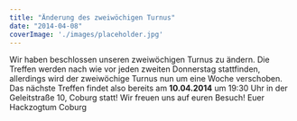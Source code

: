 ```yaml
---
title: "Änderung des zweiwöchigen Turnus"
date: "2014-04-08"
coverImage: './images/placeholder.jpg'
---
```


Wir haben beschlossen unseren zweiwöchigen Turnus zu ändern. Die Treffen werden nach wie vor jeden zweiten Donnerstag stattfinden, allerdings wird der zweiwöchige Turnus nun um eine Woche verschoben. Das nächste Treffen findet also bereits am **10.04.2014** um 19:30 Uhr in der Geleitstraße 10, Coburg statt! Wir freuen uns auf euren Besuch! Euer Hackzogtum Coburg
